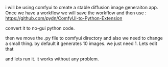 i will be using comfyui to create a stable diffusion image generaiton app. Once we have a workflow we will save the workflow
and then use :
https://github.com/pydn/ComfyUI-to-Python-Extension

convert it to no-gui python code. 

then we move the .py file to comfyui directory 
and also we need to change a small thing. by default it generates 10 images. we just need 1.  Lets edit that

and lets run it. 
it works without any problem. 